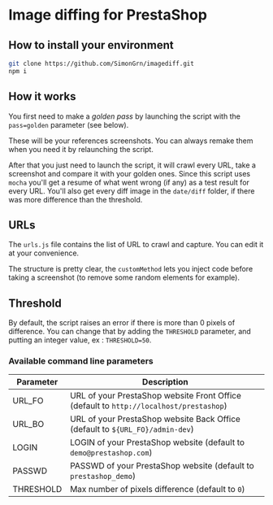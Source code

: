 # Image diffing for PrestaShop

## How to install your environment

```bash
git clone https://github.com/SimonGrn/imagediff.git
npm i
```

## How it works
You first need to make a *golden pass* by launching the script with the `pass=golden` parameter (see below).

These will be your references screenshots. You can always remake them when you need it by relaunching the script.

After that you just need to launch the script, it will crawl every URL, take a screenshot and compare it with 
your golden ones. Since this script uses `mocha` you'll get a resume of what went wrong (if any) as a test result 
for every URL. You'll also get every diff image in the `date/diff` folder, if there was more difference than the threshold. 

## URLs
The `urls.js` file contains the list of URL to crawl and capture. You can edit it at your convenience.

The structure is pretty clear, the `customMethod` lets you inject code before taking a screenshot (to remove
some random elements for example).

## Threshold
By default, the script raises an error if there is more than 0 pixels of difference. You can change that by adding the 
`THRESHOLD` parameter, and putting an integer value, ex : `THRESHOLD=50`.

### Available command line parameters

| Parameter           | Description      |
|---------------------|----------------- |
| URL_FO              | URL of your PrestaShop website Front Office (default to `http://localhost/prestashop`) |
| URL_BO              | URL of your PrestaShop website Back Office (default to `${URL_FO}/admin-dev`) |
| LOGIN               | LOGIN of your PrestaShop website (default to `demo@prestashop.com`) |
| PASSWD              | PASSWD of your PrestaShop website (default to `prestashop_demo`) |
| THRESHOLD           | Max number of pixels difference (default to `0`) |
